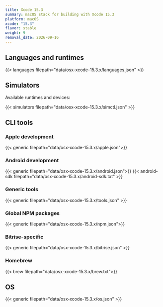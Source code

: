 ```yaml
---
title: Xcode 15.3
summary: macOS stack for building with Xcode 15.3
platform: macOS
xcode: "15.3"
flavor: stable
weight: 9
removal_date: 2026-09-16
---
```


## Languages and runtimes

{{< languages filepath="data/osx-xcode-15.3.x/languages.json" >}}

## Simulators

Available runtimes and devices:

{{< simulators filepath="data/osx-xcode-15.3.x/simctl.json" >}}

## CLI tools

### Apple development

{{< generic filepath="data/osx-xcode-15.3.x/apple.json">}}

### Android development

{{< generic filepath="data/osx-xcode-15.3.x/android.json">}}
{{< android-sdk filepath="data/osx-xcode-15.3.x/android-sdk.txt" >}}

### Generic tools

{{< generic filepath="data/osx-xcode-15.3.x/tools.json" >}}

### Global NPM packages

{{< generic filepath="data/osx-xcode-15.3.x/npm.json">}}

### Bitrise-specific

{{< generic filepath="data/osx-xcode-15.3.x/bitrise.json" >}}

### Homebrew

{{< brew filepath="data/osx-xcode-15.3.x/brew.txt">}}

## OS

{{< generic filepath="data/osx-xcode-15.3.x/os.json" >}}
